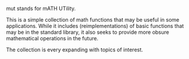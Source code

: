 mut stands for mATH UTility.

This is a simple collection of math functions that may be useful in some applications. While it includes (reimplementations)
of basic functions that may be in the standard library, it also seeks to provide more obsure mathematical operations in the
future.

The collection is every expanding with topics of interest.